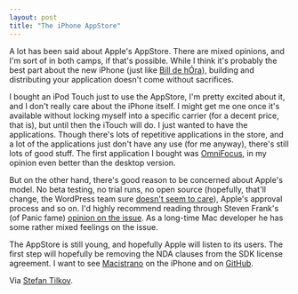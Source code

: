 ```yaml
---
layout: post
title: "The iPhone AppStore"
---
```

A lot has been said about Apple's AppStore. There are mixed opinions, and I'm sort of in both camps, if that's possible. While I think it's probably the best part about the new iPhone (just like [Bill de h&Oacute;ra](http://www.dehora.net/journal/2008/07/16/link-up/)), building and distributing your application doesn't come without sacrifices.

I bought an iPod Touch just to use the AppStore, I'm pretty excited about it, and I don't really care about the iPhone itself. I might get me one once it's available without locking myself into a specific carrier (for a decent price, that is), but until then the iTouch will do. I just wanted to have the applications. Though there's lots of repetitive applications in the store, and a lot of the applications just don't have any use (for me anyway), there's still lots of good stuff. The first application I bought was [OmniFocus](http://www.omnigroup.com/applications/OmniFocus/iphone/), in my opinion even better than the desktop version.

But on the other hand, there's good reason to be concerned about Apple's model. No beta testing, no trial runs, no open source (hopefully, that'll change, the WordPress team sure [doesn't seem to care](http://iphone.wordpress.org/)), Apple's approval process and so on. I'd highly recommend reading through Steven Frank's (of Panic fame) [opinion on the issue](http://stevenf.com/archive/on-the-app-store.php). As a long-time Mac developer he has some rather mixed feelings on the issue.

The AppStore is still young, and hopefully Apple will listen to its users. The first step will hopefully be removing the NDA clauses from the SDK license agreement. I want to see [Macistrano](http://github.com/mattmatt/macistrano/tree/master) on the iPhone and on [GitHub](http://github.com/).

Via [Stefan Tilkov](http://www.innoq.com/blog/st/2008/07/iphone_appstore.html).